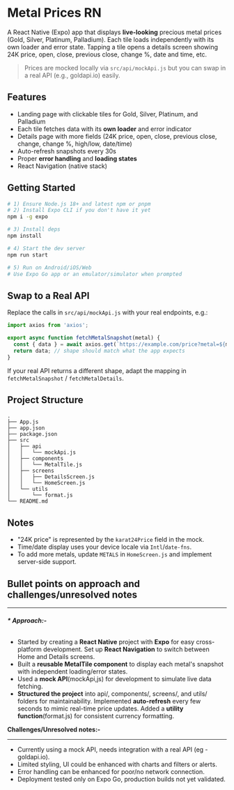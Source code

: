 # Metal Prices RN

A React Native (Expo) app that displays **live-looking** precious metal prices (Gold, Silver, Platinum, Palladium).
Each tile loads independently with its own loader and error state. Tapping a tile opens a details screen
showing 24K price, open, close, previous close, change %, date and time, etc.

> Prices are mocked locally via `src/api/mockApi.js` but you can swap in a real API (e.g., goldapi.io) easily.

## Features
- Landing page with clickable tiles for Gold, Silver, Platinum, and Palladium
- Each tile fetches data with its **own loader** and error indicator
- Details page with more fields (24K price, open, close, previous close, change, change %, high/low, date/time)
- Auto-refresh snapshots every 30s
- Proper **error handling** and **loading states**
- React Navigation (native stack)

## Getting Started

```bash
# 1) Ensure Node.js 18+ and latest npm or pnpm
# 2) Install Expo CLI if you don't have it yet
npm i -g expo

# 3) Install deps
npm install

# 4) Start the dev server
npm run start

# 5) Run on Android/iOS/Web
# Use Expo Go app or an emulator/simulator when prompted
```

## Swap to a Real API

Replace the calls in `src/api/mockApi.js` with your real endpoints, e.g.:

```js
import axios from 'axios';

export async function fetchMetalSnapshot(metal) {
  const { data } = await axios.get(`https://example.com/price?metal=${metal}`);
  return data; // shape should match what the app expects
}
```

If your real API returns a different shape, adapt the mapping in `fetchMetalSnapshot` / `fetchMetalDetails`.

## Project Structure

```
.
├── App.js
├── app.json
├── package.json
├── src
│   ├── api
│   │   └── mockApi.js
│   ├── components
│   │   └── MetalTile.js
│   ├── screens
│   │   ├── DetailsScreen.js
│   │   └── HomeScreen.js
│   └── utils
│       └── format.js
└── README.md
```

## Notes
- "24K price" is represented by the `karat24Price` field in the mock.
- Time/date display uses your device locale via `Intl`/`date-fns`.
- To add more metals, update `METALS` in `HomeScreen.js` and implement server-side support.


## Bullet points on approach and challenges/unresolved notes

---

###### **\* Approach:-**



* Started by creating a **React Native** project with **Expo** for easy cross-platform development.
  Set up **React Navigation** to switch between Home and Details screens.
* Built a **reusable MetalTile component** to display each metal's snapshot with independent loading/error states.
* Used a **mock API**(mockApi,js) for development to simulate live data fetching.
* **Structured the project** into api/, components/, screens/, and utils/ folders for maintainability.
  Implemented **auto-refresh** every few seconds to mimic real-time price updates.
  Added a **utility function**(format.js) for consistent currency formatting.



**Challenges/Unresolved notes:-**

---

* Currently using a mock API, needs integration with a real API (eg - goldapi.io).
* Limited styling, UI could be enhanced with charts and filters or alerts.
* Error handling can be enhanced for poor/no network connection.
* Deployment tested only on Expo Go, production builds not yet validated.

